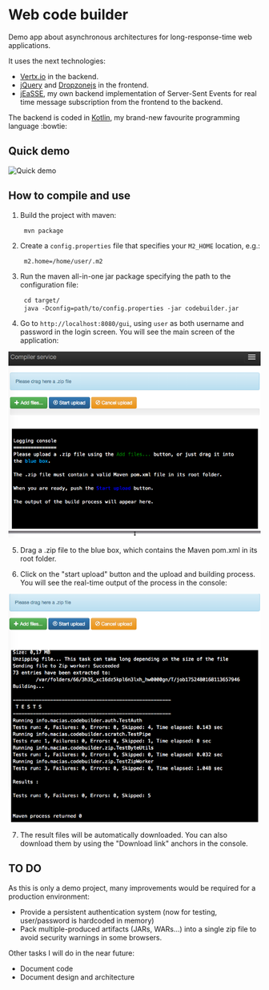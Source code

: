 # Web code builder

Demo app about asynchronous architectures for long-response-time web applications.

It uses the next technologies:

* [Vertx.io](http://vertx.io) in the backend.
* [jQuery](http://www.jquery.com) and [Dropzonejs](http://www.dropzonejs.com/) in the frontend.
* [jEaSSE](https://github.com/mariomac/jeasse), my own backend implementation of Server-Sent Events for real time
  message subscription from the frontend to the backend.
  
The backend is coded in [Kotlin](https://kotlinlang.org/), my brand-new favourite programming language :bowtie:

## Quick demo

![Quick demo](codebuilder.gif)

## How to compile and use

1. Build the project with maven:

		mvn package
		
2. Create a `config.properties` file that specifies your `M2_HOME` location, e.g.:

		m2.home=/home/user/.m2
		
3. Run the maven all-in-one jar package specifying the path to the configuration file:

		cd target/
		java -Dconfig=path/to/config.properties -jar codebuilder.jar
		
4. Go to `http://localhost:8080/gui`, using `user` as both username and password in the login screen. You will see
the main screen of the application:

![Main screen](sshot0.png)

5. Drag a .zip file to the blue box, which contains the Maven pom.xml in its root folder.

6. Click on the "start upload" button and the upload and building process. You will see the real-time output of the
process in the console:

![Real time console](sshot1.png)

7. The result files will be automatically downloaded. You can also download them by using the "Download link" anchors
   in the console.


## TO DO

As this is only a demo project, many improvements would be required for a production environment:

- Provide a persistent authentication system (now for testing, user/password is hardcoded in memory)
- Pack multiple-produced artifacts (JARs, WARs...) into a single zip file to avoid security warnings in some browsers.

Other tasks I will do in the near future:

- Document code
- Document design and architecture




